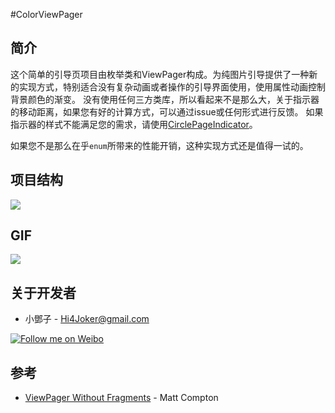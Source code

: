 #ColorViewPager

**简介**
-----------------

这个简单的引导页项目由枚举类和ViewPager构成。为纯图片引导提供了一种新的实现方式，特别适合没有复杂动画或者操作的引导界面使用，使用属性动画控制背景颜色的渐变。
没有使用任何三方类库，所以看起来不是那么大，关于指示器的移动距离，如果您有好的计算方式，可以通过issue或任何形式进行反馈。
如果指示器的样式不能满足您的需求，请使用[CirclePageIndicator](https://github.com/JakeWharton/ViewPagerIndicator)。

如果您不是那么在乎`enum`所带来的性能开销，这种实现方式还是值得一试的。

**项目结构**
-----------------

![](http://upload-images.jianshu.io/upload_images/268450-daf38ce4d61cb04a.png?imageMogr2/auto-orient/strip%7CimageView2/2/w/1240)

**GIF**
-----------------

![](http://upload-images.jianshu.io/upload_images/268450-22cf85ad0eed78e8.gif?imageMogr2/auto-orient/strip)

**关于开发者**
-----------------

- 小鄧子 - Hi4Joker@gmail.com

<a href="http://weibo.com/5367097592/profile?rightmod=1&wvr=6&mod=personinfo">
  <img alt="Follow me on Weibo" src="http://upload-images.jianshu.io/upload_images/268450-9901d0b9db107f35.png?imageMogr2/auto-orient/strip%7CimageView2/2/w/1240" />
</a>


**参考**
-----------------

- [ViewPager Without Fragments](https://www.bignerdranch.com/blog/viewpager-without-fragments/) - Matt Compton



